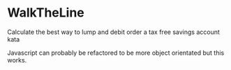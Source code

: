 # WalkTheLine
Calculate the best way to lump and debit order a tax free savings account kata

Javascript can probably be refactored to be more object orientated but this works.
